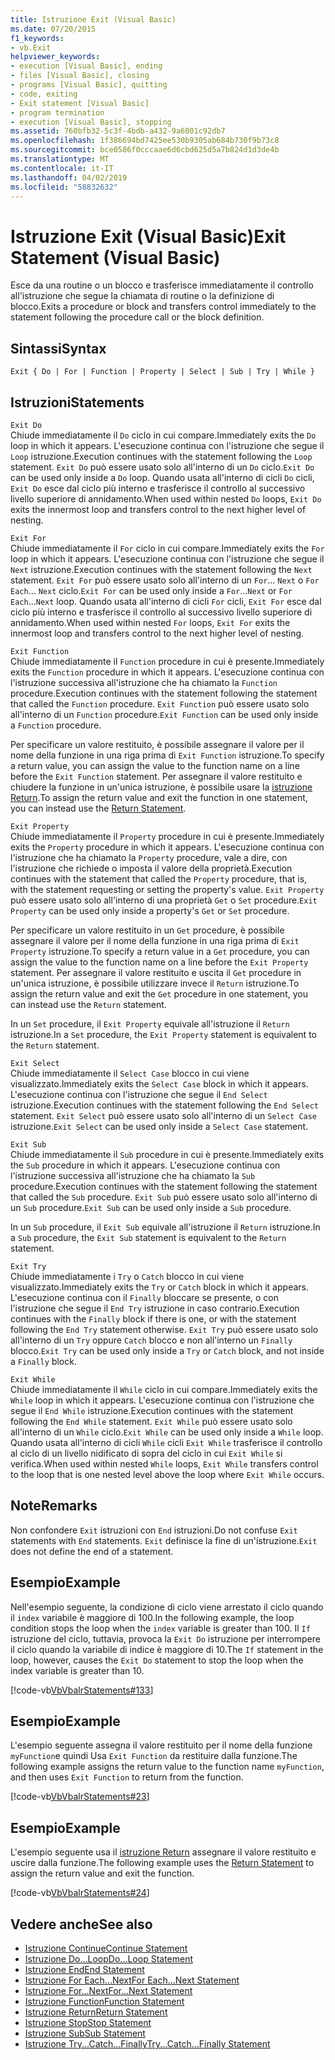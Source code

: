 ```yaml
---
title: Istruzione Exit (Visual Basic)
ms.date: 07/20/2015
f1_keywords:
- vb.Exit
helpviewer_keywords:
- execution [Visual Basic], ending
- files [Visual Basic], closing
- programs [Visual Basic], quitting
- code, exiting
- Exit statement [Visual Basic]
- program termination
- execution [Visual Basic], stopping
ms.assetid: 760bfb32-5c3f-4bdb-a432-9a6001c92db7
ms.openlocfilehash: 1f386694bd7425ee530b9305ab684b730f9b73c8
ms.sourcegitcommit: bce0586f0cccaae6d6cbd625d5a7b824d1d3de4b
ms.translationtype: MT
ms.contentlocale: it-IT
ms.lasthandoff: 04/02/2019
ms.locfileid: "58832632"
---
```

# <a name="exit-statement-visual-basic"></a><span data-ttu-id="85da1-102">Istruzione Exit (Visual Basic)</span><span class="sxs-lookup"><span data-stu-id="85da1-102">Exit Statement (Visual Basic)</span></span>
<span data-ttu-id="85da1-103">Esce da una routine o un blocco e trasferisce immediatamente il controllo all'istruzione che segue la chiamata di routine o la definizione di blocco.</span><span class="sxs-lookup"><span data-stu-id="85da1-103">Exits a procedure or block and transfers control immediately to the statement following the procedure call or the block definition.</span></span>  
  
## <a name="syntax"></a><span data-ttu-id="85da1-104">Sintassi</span><span class="sxs-lookup"><span data-stu-id="85da1-104">Syntax</span></span>  
  
```  
Exit { Do | For | Function | Property | Select | Sub | Try | While }  
```  
  
## <a name="statements"></a><span data-ttu-id="85da1-105">Istruzioni</span><span class="sxs-lookup"><span data-stu-id="85da1-105">Statements</span></span>  
 `Exit Do`  
 <span data-ttu-id="85da1-106">Chiude immediatamente il `Do` ciclo in cui compare.</span><span class="sxs-lookup"><span data-stu-id="85da1-106">Immediately exits the `Do` loop in which it appears.</span></span> <span data-ttu-id="85da1-107">L'esecuzione continua con l'istruzione che segue il `Loop` istruzione.</span><span class="sxs-lookup"><span data-stu-id="85da1-107">Execution continues with the statement following the `Loop` statement.</span></span> <span data-ttu-id="85da1-108">`Exit Do` può essere usato solo all'interno di un `Do` ciclo.</span><span class="sxs-lookup"><span data-stu-id="85da1-108">`Exit Do` can be used only inside a `Do` loop.</span></span> <span data-ttu-id="85da1-109">Quando usata all'interno di cicli `Do` cicli, `Exit Do` esce dal ciclo più interno e trasferisce il controllo al successivo livello superiore di annidamento.</span><span class="sxs-lookup"><span data-stu-id="85da1-109">When used within nested `Do` loops, `Exit Do` exits the innermost loop and transfers control to the next higher level of nesting.</span></span>  
  
 `Exit For`  
 <span data-ttu-id="85da1-110">Chiude immediatamente il `For` ciclo in cui compare.</span><span class="sxs-lookup"><span data-stu-id="85da1-110">Immediately exits the `For` loop in which it appears.</span></span> <span data-ttu-id="85da1-111">L'esecuzione continua con l'istruzione che segue il `Next` istruzione.</span><span class="sxs-lookup"><span data-stu-id="85da1-111">Execution continues with the statement following the `Next` statement.</span></span> <span data-ttu-id="85da1-112">`Exit For` può essere usato solo all'interno di un `For`... `Next` o `For Each`... `Next` ciclo.</span><span class="sxs-lookup"><span data-stu-id="85da1-112">`Exit For` can be used only inside a `For`...`Next` or `For Each`...`Next` loop.</span></span> <span data-ttu-id="85da1-113">Quando usata all'interno di cicli `For` cicli, `Exit For` esce dal ciclo più interno e trasferisce il controllo al successivo livello superiore di annidamento.</span><span class="sxs-lookup"><span data-stu-id="85da1-113">When used within nested `For` loops, `Exit For` exits the innermost loop and transfers control to the next higher level of nesting.</span></span>  
  
 `Exit Function`  
 <span data-ttu-id="85da1-114">Chiude immediatamente il `Function` procedure in cui è presente.</span><span class="sxs-lookup"><span data-stu-id="85da1-114">Immediately exits the `Function` procedure in which it appears.</span></span> <span data-ttu-id="85da1-115">L'esecuzione continua con l'istruzione successiva all'istruzione che ha chiamato la `Function` procedure.</span><span class="sxs-lookup"><span data-stu-id="85da1-115">Execution continues with the statement following the statement that called the `Function` procedure.</span></span> <span data-ttu-id="85da1-116">`Exit Function` può essere usato solo all'interno di un `Function` procedure.</span><span class="sxs-lookup"><span data-stu-id="85da1-116">`Exit Function` can be used only inside a `Function` procedure.</span></span>  
  
 <span data-ttu-id="85da1-117">Per specificare un valore restituito, è possibile assegnare il valore per il nome della funzione in una riga prima di `Exit Function` istruzione.</span><span class="sxs-lookup"><span data-stu-id="85da1-117">To specify a return value, you can assign the value to the function name on a line before the `Exit Function` statement.</span></span> <span data-ttu-id="85da1-118">Per assegnare il valore restituito e chiudere la funzione in un'unica istruzione, è possibile usare la [istruzione Return](../../../visual-basic/language-reference/statements/return-statement.md).</span><span class="sxs-lookup"><span data-stu-id="85da1-118">To assign the return value and exit the function in one statement, you can instead use the [Return Statement](../../../visual-basic/language-reference/statements/return-statement.md).</span></span>  
  
 `Exit Property`  
 <span data-ttu-id="85da1-119">Chiude immediatamente il `Property` procedure in cui è presente.</span><span class="sxs-lookup"><span data-stu-id="85da1-119">Immediately exits the `Property` procedure in which it appears.</span></span> <span data-ttu-id="85da1-120">L'esecuzione continua con l'istruzione che ha chiamato la `Property` procedure, vale a dire, con l'istruzione che richiede o imposta il valore della proprietà.</span><span class="sxs-lookup"><span data-stu-id="85da1-120">Execution continues with the statement that called the `Property` procedure, that is, with the statement requesting or setting the property's value.</span></span> <span data-ttu-id="85da1-121">`Exit Property` può essere usato solo all'interno di una proprietà `Get` o `Set` procedure.</span><span class="sxs-lookup"><span data-stu-id="85da1-121">`Exit Property` can be used only inside a property's `Get` or `Set` procedure.</span></span>  
  
 <span data-ttu-id="85da1-122">Per specificare un valore restituito in un `Get` procedure, è possibile assegnare il valore per il nome della funzione in una riga prima di `Exit Property` istruzione.</span><span class="sxs-lookup"><span data-stu-id="85da1-122">To specify a return value in a `Get` procedure, you can assign the value to the function name on a line before the `Exit Property` statement.</span></span> <span data-ttu-id="85da1-123">Per assegnare il valore restituito e uscita il `Get` procedure in un'unica istruzione, è possibile utilizzare invece il `Return` istruzione.</span><span class="sxs-lookup"><span data-stu-id="85da1-123">To assign the return value and exit the `Get` procedure in one statement, you can instead use the `Return` statement.</span></span>  
  
 <span data-ttu-id="85da1-124">In un `Set` procedure, il `Exit Property` equivale all'istruzione il `Return` istruzione.</span><span class="sxs-lookup"><span data-stu-id="85da1-124">In a `Set` procedure, the `Exit Property` statement is equivalent to the `Return` statement.</span></span>  
  
 `Exit Select`  
 <span data-ttu-id="85da1-125">Chiude immediatamente il `Select Case` blocco in cui viene visualizzato.</span><span class="sxs-lookup"><span data-stu-id="85da1-125">Immediately exits the `Select Case` block in which it appears.</span></span> <span data-ttu-id="85da1-126">L'esecuzione continua con l'istruzione che segue il `End Select` istruzione.</span><span class="sxs-lookup"><span data-stu-id="85da1-126">Execution continues with the statement following the `End Select` statement.</span></span> <span data-ttu-id="85da1-127">`Exit Select` può essere usato solo all'interno di un `Select Case` istruzione.</span><span class="sxs-lookup"><span data-stu-id="85da1-127">`Exit Select` can be used only inside a `Select Case` statement.</span></span>  
  
 `Exit Sub`  
 <span data-ttu-id="85da1-128">Chiude immediatamente il `Sub` procedure in cui è presente.</span><span class="sxs-lookup"><span data-stu-id="85da1-128">Immediately exits the `Sub` procedure in which it appears.</span></span> <span data-ttu-id="85da1-129">L'esecuzione continua con l'istruzione successiva all'istruzione che ha chiamato la `Sub` procedure.</span><span class="sxs-lookup"><span data-stu-id="85da1-129">Execution continues with the statement following the statement that called the `Sub` procedure.</span></span> <span data-ttu-id="85da1-130">`Exit Sub` può essere usato solo all'interno di un `Sub` procedure.</span><span class="sxs-lookup"><span data-stu-id="85da1-130">`Exit Sub` can be used only inside a `Sub` procedure.</span></span>  
  
 <span data-ttu-id="85da1-131">In un `Sub` procedure, il `Exit Sub` equivale all'istruzione il `Return` istruzione.</span><span class="sxs-lookup"><span data-stu-id="85da1-131">In a `Sub` procedure, the `Exit Sub` statement is equivalent to the `Return` statement.</span></span>  
  
 `Exit Try`  
 <span data-ttu-id="85da1-132">Chiude immediatamente i `Try` o `Catch` blocco in cui viene visualizzato.</span><span class="sxs-lookup"><span data-stu-id="85da1-132">Immediately exits the `Try` or `Catch` block in which it appears.</span></span> <span data-ttu-id="85da1-133">L'esecuzione continua con il `Finally` bloccare se presente, o con l'istruzione che segue il `End Try` istruzione in caso contrario.</span><span class="sxs-lookup"><span data-stu-id="85da1-133">Execution continues with the `Finally` block if there is one, or with the statement following the `End Try` statement otherwise.</span></span> <span data-ttu-id="85da1-134">`Exit Try` può essere usato solo all'interno di un `Try` oppure `Catch` blocco e non all'interno un `Finally` blocco.</span><span class="sxs-lookup"><span data-stu-id="85da1-134">`Exit Try` can be used only inside a `Try` or `Catch` block, and not inside a `Finally` block.</span></span>  
  
 `Exit While`  
 <span data-ttu-id="85da1-135">Chiude immediatamente il `While` ciclo in cui compare.</span><span class="sxs-lookup"><span data-stu-id="85da1-135">Immediately exits the `While` loop in which it appears.</span></span> <span data-ttu-id="85da1-136">L'esecuzione continua con l'istruzione che segue il `End While` istruzione.</span><span class="sxs-lookup"><span data-stu-id="85da1-136">Execution continues with the statement following the `End While` statement.</span></span> <span data-ttu-id="85da1-137">`Exit While` può essere usato solo all'interno di un `While` ciclo.</span><span class="sxs-lookup"><span data-stu-id="85da1-137">`Exit While` can be used only inside a `While` loop.</span></span> <span data-ttu-id="85da1-138">Quando usata all'interno di cicli `While` cicli `Exit While` trasferisce il controllo al ciclo di un livello nidificato di sopra del ciclo in cui `Exit While` si verifica.</span><span class="sxs-lookup"><span data-stu-id="85da1-138">When used within nested `While` loops, `Exit While` transfers control to the loop that is one nested level above the loop where `Exit While` occurs.</span></span>  
  
## <a name="remarks"></a><span data-ttu-id="85da1-139">Note</span><span class="sxs-lookup"><span data-stu-id="85da1-139">Remarks</span></span>  
 <span data-ttu-id="85da1-140">Non confondere `Exit` istruzioni con `End` istruzioni.</span><span class="sxs-lookup"><span data-stu-id="85da1-140">Do not confuse `Exit` statements with `End` statements.</span></span> <span data-ttu-id="85da1-141">`Exit` definisce la fine di un'istruzione.</span><span class="sxs-lookup"><span data-stu-id="85da1-141">`Exit` does not define the end of a statement.</span></span>  
  
## <a name="example"></a><span data-ttu-id="85da1-142">Esempio</span><span class="sxs-lookup"><span data-stu-id="85da1-142">Example</span></span>  
 <span data-ttu-id="85da1-143">Nell'esempio seguente, la condizione di ciclo viene arrestato il ciclo quando il `index` variabile è maggiore di 100.</span><span class="sxs-lookup"><span data-stu-id="85da1-143">In the following example, the loop condition stops the loop when the `index` variable is greater than 100.</span></span> <span data-ttu-id="85da1-144">Il `If` istruzione del ciclo, tuttavia, provoca la `Exit Do` istruzione per interrompere il ciclo quando la variabile di indice è maggiore di 10.</span><span class="sxs-lookup"><span data-stu-id="85da1-144">The `If` statement in the loop, however, causes the `Exit Do` statement to stop the loop when the index variable is greater than 10.</span></span>  
  
 [!code-vb[VbVbalrStatements#133](~/samples/snippets/visualbasic/VS_Snippets_VBCSharp/VbVbalrStatements/VB/class10.vb#133)]  
  
## <a name="example"></a><span data-ttu-id="85da1-145">Esempio</span><span class="sxs-lookup"><span data-stu-id="85da1-145">Example</span></span>  
 <span data-ttu-id="85da1-146">L'esempio seguente assegna il valore restituito per il nome della funzione `myFunction`e quindi Usa `Exit Function` da restituire dalla funzione.</span><span class="sxs-lookup"><span data-stu-id="85da1-146">The following example assigns the return value to the function name `myFunction`, and then uses `Exit Function` to return from the function.</span></span>  
  
 [!code-vb[VbVbalrStatements#23](~/samples/snippets/visualbasic/VS_Snippets_VBCSharp/VbVbalrStatements/VB/Class1.vb#23)]  
  
## <a name="example"></a><span data-ttu-id="85da1-147">Esempio</span><span class="sxs-lookup"><span data-stu-id="85da1-147">Example</span></span>  
 <span data-ttu-id="85da1-148">L'esempio seguente usa il [istruzione Return](../../../visual-basic/language-reference/statements/return-statement.md) assegnare il valore restituito e uscire dalla funzione.</span><span class="sxs-lookup"><span data-stu-id="85da1-148">The following example uses the [Return Statement](../../../visual-basic/language-reference/statements/return-statement.md) to assign the return value and exit the function.</span></span>  
  
 [!code-vb[VbVbalrStatements#24](~/samples/snippets/visualbasic/VS_Snippets_VBCSharp/VbVbalrStatements/VB/Class1.vb#24)]  
  
## <a name="see-also"></a><span data-ttu-id="85da1-149">Vedere anche</span><span class="sxs-lookup"><span data-stu-id="85da1-149">See also</span></span>

- [<span data-ttu-id="85da1-150">Istruzione Continue</span><span class="sxs-lookup"><span data-stu-id="85da1-150">Continue Statement</span></span>](../../../visual-basic/language-reference/statements/continue-statement.md)
- [<span data-ttu-id="85da1-151">Istruzione Do...Loop</span><span class="sxs-lookup"><span data-stu-id="85da1-151">Do...Loop Statement</span></span>](../../../visual-basic/language-reference/statements/do-loop-statement.md)
- [<span data-ttu-id="85da1-152">Istruzione End</span><span class="sxs-lookup"><span data-stu-id="85da1-152">End Statement</span></span>](../../../visual-basic/language-reference/statements/end-statement.md)
- [<span data-ttu-id="85da1-153">Istruzione For Each...Next</span><span class="sxs-lookup"><span data-stu-id="85da1-153">For Each...Next Statement</span></span>](../../../visual-basic/language-reference/statements/for-each-next-statement.md)
- [<span data-ttu-id="85da1-154">Istruzione For...Next</span><span class="sxs-lookup"><span data-stu-id="85da1-154">For...Next Statement</span></span>](../../../visual-basic/language-reference/statements/for-next-statement.md)
- [<span data-ttu-id="85da1-155">Istruzione Function</span><span class="sxs-lookup"><span data-stu-id="85da1-155">Function Statement</span></span>](../../../visual-basic/language-reference/statements/function-statement.md)
- [<span data-ttu-id="85da1-156">Istruzione Return</span><span class="sxs-lookup"><span data-stu-id="85da1-156">Return Statement</span></span>](../../../visual-basic/language-reference/statements/return-statement.md)
- [<span data-ttu-id="85da1-157">Istruzione Stop</span><span class="sxs-lookup"><span data-stu-id="85da1-157">Stop Statement</span></span>](../../../visual-basic/language-reference/statements/stop-statement.md)
- [<span data-ttu-id="85da1-158">Istruzione Sub</span><span class="sxs-lookup"><span data-stu-id="85da1-158">Sub Statement</span></span>](../../../visual-basic/language-reference/statements/sub-statement.md)
- [<span data-ttu-id="85da1-159">Istruzione Try...Catch...Finally</span><span class="sxs-lookup"><span data-stu-id="85da1-159">Try...Catch...Finally Statement</span></span>](../../../visual-basic/language-reference/statements/try-catch-finally-statement.md)
